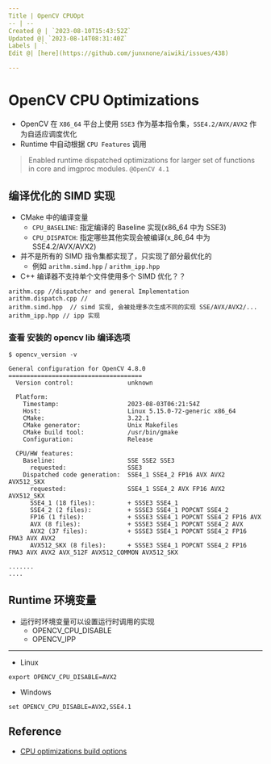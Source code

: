 ```yaml
---
Title | OpenCV CPUOpt
-- | --
Created @ | `2023-08-10T15:43:52Z`
Updated @| `2023-08-14T08:31:40Z`
Labels | ``
Edit @| [here](https://github.com/junxnone/aiwiki/issues/438)

---
```

# OpenCV CPU Optimizations
- OpenCV 在 `X86_64` 平台上使用 `SSE3` 作为基本指令集，`SSE4.2/AVX/AVX2` 作为自适应调度优化
- Runtime 中自动根据 `CPU Features` 调用

> Enabled runtime dispatched optimizations for larger set of functions in core and imgproc modules. `@OpenCV 4.1`

## 编译优化的 SIMD 实现
- CMake 中的编译变量
  - `CPU_BASELINE`: 指定编译的 Baseline 实现(x86_64 中为 SSE3)
  - `CPU_DISPATCH`: 指定哪些其他实现会被编译(x_86_64 中为 SSE4.2/AVX/AVX2)
- 并不是所有的 SIMD 指令集都实现了，只实现了部分最优化的
  - 例如 `arithm.simd.hpp` / `arithm_ipp.hpp`
- C++ 编译器不支持单个文件使用多个 SIMD 优化？？

```
arithm.cpp //dispatcher and general Implementation
arithm.dispatch.cpp //
arithm.simd.hpp  // simd 实现, 会被处理多次生成不同的实现 SSE/AVX/AVX2/...
arithm_ipp.hpp // ipp 实现
```

### 查看 安装的 opencv lib 编译选项

```
$ opencv_version -v

General configuration for OpenCV 4.8.0 =====================================
  Version control:               unknown

  Platform:
    Timestamp:                   2023-08-03T06:21:54Z
    Host:                        Linux 5.15.0-72-generic x86_64
    CMake:                       3.22.1
    CMake generator:             Unix Makefiles
    CMake build tool:            /usr/bin/gmake
    Configuration:               Release

  CPU/HW features:
    Baseline:                    SSE SSE2 SSE3
      requested:                 SSE3
    Dispatched code generation:  SSE4_1 SSE4_2 FP16 AVX AVX2 AVX512_SKX
      requested:                 SSE4_1 SSE4_2 AVX FP16 AVX2 AVX512_SKX
      SSE4_1 (18 files):         + SSSE3 SSE4_1
      SSE4_2 (2 files):          + SSSE3 SSE4_1 POPCNT SSE4_2
      FP16 (1 files):            + SSSE3 SSE4_1 POPCNT SSE4_2 FP16 AVX
      AVX (8 files):             + SSSE3 SSE4_1 POPCNT SSE4_2 AVX
      AVX2 (37 files):           + SSSE3 SSE4_1 POPCNT SSE4_2 FP16 FMA3 AVX AVX2
      AVX512_SKX (8 files):      + SSSE3 SSE4_1 POPCNT SSE4_2 FP16 FMA3 AVX AVX2 AVX_512F AVX512_COMMON AVX512_SKX

.......
....
```

## Runtime 环境变量 
- 运行时环境变量可以设置运行时调用的实现
  - OPENCV_CPU_DISABLE
  - OPENCV_IPP


---


- Linux
```
export OPENCV_CPU_DISABLE=AVX2
```

- Windows
```
set OPENCV_CPU_DISABLE=AVX2,SSE4.1
```



## Reference
- [CPU optimizations build options](https://github.com/opencv/opencv/wiki/CPU-optimizations-build-options)
